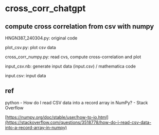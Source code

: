 # cross_corr_chatgpt

## compute cross correlation from csv with numpy

HNGN387_240304.py: original code

plot_csv.py: plot csv data

cross_corr_numpy.py: read cvs, compute cross-correlation and plot

input_csv.nb: generate input data (input.csv) / mathematica code

input.csv: input data

## ref

python - How do I read CSV data into a record array in NumPy? - Stack Overflow 

[https://numpy.org/doc/stable/user/how-to-io.html](https://stackoverflow.com/questions/3518778/how-do-i-read-csv-data-into-a-record-array-in-numpy)
